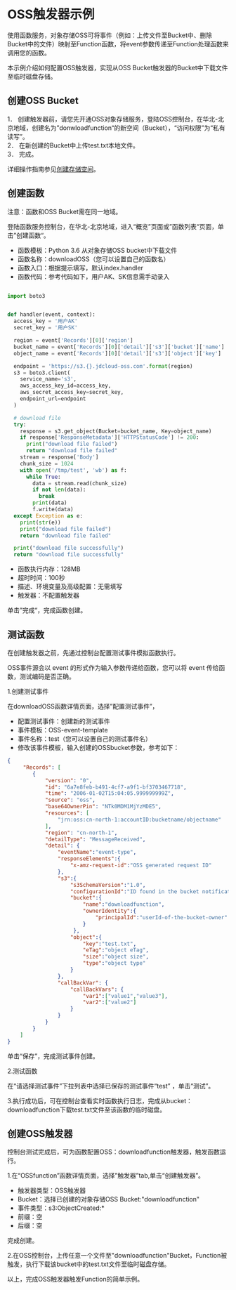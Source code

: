 # OSS触发器示例

使用函数服务，对象存储OSS可将事件（例如：上传文件至Bucket中、删除Bucket中的文件）映射至Function函数，将event参数传递至Function处理函数来调用您的函数。


本示例介绍如何配置OSS触发器，实现从OSS Bucket触发器的Bucket中下载文件至临时磁盘存储。

 
## 创建OSS Bucket


1．   创建触发器前，请您先开通OSS对象存储服务，登陆OSS控制台，在华北-北京地域，创建名为”donwloadfunction“的新空间（Bucket），“访问权限”为“私有读写”。<br>
2．   在新创建的Bucket中上传test.txt本地文件。<br>
3．   完成。<br>

详细操作指南参见[创建存储空间](/documentation/Storage-and-CDN/Object-Storage-Service/Operation-Guide/Manage-Bucket/Create-Bucket-2.md)。



 

## 创建函数

 注意：函数和OSS Bucket需在同一地域。
 
 登陆函数服务控制台，在华北-北京地域，进入“概览”页面或”函数列表“页面，单击”创建函数“。

* 函数模板：Python 3.6 从对象存储OSS bucket中下载文件
* 函数名称：downloadOSS（您可以设置自己的函数名）
* 函数入口：根据提示填写，默认index.handler
* 函数代码：参考代码如下，用户AK、SK信息需手动录入
  
```Python

import boto3


def handler(event, context):
  access_key = '用户AK'   
  secret_key = '用户SK'

  region = event['Records'][0]['region']
  bucket_name = event['Records'][0]['detail']['s3']['bucket']['name']
  object_name = event['Records'][0]['detail']['s3']['object']['key']

  endpoint = 'https://s3.{}.jdcloud-oss.com'.format(region)
  s3 = boto3.client(
    service_name='s3',
    aws_access_key_id=access_key,
    aws_secret_access_key=secret_key,
    endpoint_url=endpoint
  )

  # download file
  try:
    response = s3.get_object(Bucket=bucket_name, Key=object_name)
    if response['ResponseMetadata']['HTTPStatusCode'] != 200:
      print("download file failed")
      return "download file failed"
    stream = response['Body']
    chunk_size = 1024
    with open('/tmp/test', 'wb') as f:
      while True:
        data = stream.read(chunk_size)
        if not len(data):
          break
        print(data)
        f.write(data)
  except Exception as e:
    print(str(e))
    print("download file failed")
    return "download file failed"

  print("download file successfully")
  return "download file successfully"

```

* 函数执行内存：128MB
* 超时时间：100秒
* 描述、环境变量及高级配置：无需填写
* 触发器：不配置触发器

单击”完成“，完成函数创建。



## 测试函数

在创建触发器之前，先通过控制台配置测试事件模拟函数执行。

OSS事件源会以 event 的形式作为输入参数传递给函数，您可以将 event 传给函数，测试编码是否正确。

1.创建测试事件
  
  在downloadOSS函数详情页面，选择”配置测试事件”，
* 配置测试事件：创建新的测试事件
* 事件模板：OSS-event-template
* 事件名称：test（您可以设置自己的测试事件名）
* 修改该事件模板，输入创建的OSSbucket参数，参考如下：

```JSON
{
     "Records": [
        {
            "version": "0",
            "id": "6a7e8feb-b491-4cf7-a9f1-bf3703467718",
            "time": "2006-01-02T15:04:05.999999999Z",
            "source": "oss",
            "base64OwnerPin": "NTk0MDM1MjYzMDE5",
            "resources": [
                "jrn:oss:cn-north-1:accountID:bucketname/objectname"
            ],
            "region": "cn-north-1",
            "detailType": "MessageReceived",
            "detail": {
                "eventName":"event-type",
                "responseElements":{
                    "x-amz-request-id":"OSS generated request ID"
                },
                "s3":{
                    "s3SchemaVersion":"1.0",
                    "configurationId":"ID found in the bucket notification configuration",
                    "bucket":{
                        "name":"downloadfunction",
                        "ownerIdentity":{
                            "principalId":"userId-of-the-bucket-owner"
                        }
                     },
                    "object":{
                        "key":"test.txt",
                        "eTag":"object eTag",
                        "size":"object size",
                        "type":"object type"
                    }
                },
                "callBackVar": {
                    "callBackVars": {
                        "var1":["value1","value3"],
                        "var2":["value2"]
                    }
                }
            }
        }
    ]
}
```

单击“保存”，完成测试事件创建。

2.测试函数

在“请选择测试事件”下拉列表中选择已保存的测试事件“test” ，单击“测试”。


3.执行成功后，可在控制台查看实时函数执行日志，完成从bucket：downloadfunction下载test.txt文件至该函数的临时磁盘。
 

## 创建OSS触发器

控制台测试完成后，可为函数配置OSS：downloadfunction触发器，触发函数运行。

1.在“OSSfunction”函数详情页面，选择”触发器”tab,单击“创建触发器”。

* 触发器类型：OSS触发器
* Bucket：选择已创建的对象存储OSS Bucket:"downloadfunction"
* 事件类型：s3:ObjectCreated:*
* 前缀：空
* 后缀：空

完成创建。

2.在OSS控制台，上传任意一个文件至"downloadfunction"Bucket，Function被触发，执行下载该bucket中的test.txt文件至临时磁盘存储。

以上，完成OSS触发器触发Function的简单示例。


